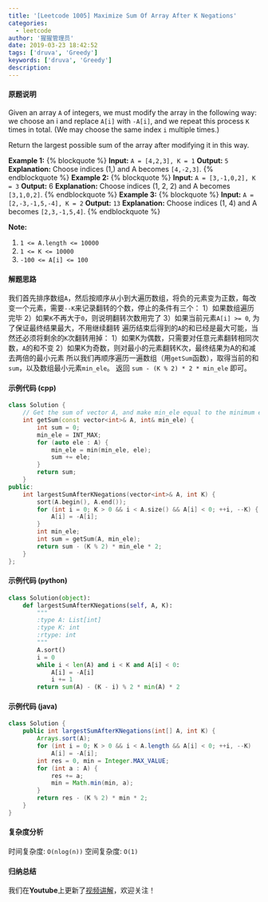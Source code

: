 ```yaml
---
title: '[Leetcode 1005] Maximize Sum Of Array After K Negations'
categories:
  - leetcode
author: '猩猩管理员'
date: 2019-03-23 18:42:52
tags: ['druva', 'Greedy']
keywords: ['druva', 'Greedy']
description:
---
```

#### 原题说明
Given an array `A` of integers, we must modify the array in the following way: we choose an i and replace `A[i]` with `-A[i]`, and we repeat this process `K` times in total.  (We may choose the same index `i` multiple times.)

Return the largest possible sum of the array after modifying it in this way.

**Example 1:**
{% blockquote %}
**Input:** `A = [4,2,3], K = 1`
**Output:** `5`
**Explanation:** Choose indices (1,) and A becomes `[4,-2,3]`.
{% endblockquote %}
**Example 2:**
{% blockquote %}
**Input:** `A = [3,-1,0,2], K = 3`
**Output:** 6
**Explanation:** Choose indices (1, 2, 2) and A becomes `[3,1,0,2]`.
{% endblockquote %}
**Example 3:**
{% blockquote %}
**Input:** `A = [2,-3,-1,5,-4], K = 2`
**Output:** `13`
**Explanation:** Choose indices (1, 4) and A becomes `[2,3,-1,5,4]`.
{% endblockquote %}
 
**Note:**
1. `1 <= A.length <= 10000`
2. `1 <= K <= 10000`
3. `-100 <= A[i] <= 100`

#### 解题思路
我们首先排序数组`A`，然后按顺序从小到大遍历数组，将负的元素变为正数，每改变一个元素，需要`--K`来记录翻转的个数，停止的条件有三个：
 1）如果数组遍历完毕
 2）如果`K`不再大于`0`，则说明翻转次数用完了
 3）如果当前元素`A[i] >= 0`, 为了保证最终结果最大，不用继续翻转
遍历结束后得到的`A`的和已经是最大可能，当然还必须将剩余的`K`次翻转用掉：
 1）如果K为偶数，只需要对任意元素翻转相同次数，`A`的和不变
 2）如果K为奇数，则对最小的元素翻转K次，最终结果为A的和减去两倍的最小元素
所以我们再顺序遍历一遍数组（用`getSum`函数），取得当前的和`sum`，以及数组最小元素`min_ele`。
返回 `sum - (K % 2) * 2 * min_ele` 即可。

#### 示例代码 (cpp)
```cpp
class Solution {
    // Get the sum of vector A, and make min_ele equal to the minimum element in A
    int getSum(const vector<int>& A, int& min_ele) {
        int sum = 0;
        min_ele = INT_MAX;
        for (auto ele : A) {
            min_ele = min(min_ele, ele); 
            sum += ele;
        }
        return sum;
    }
public:
    int largestSumAfterKNegations(vector<int>& A, int K) {
        sort(A.begin(), A.end());
        for (int i = 0; K > 0 && i < A.size() && A[i] < 0; ++i, --K) {
            A[i] = -A[i];
        }
        int min_ele;
        int sum = getSum(A, min_ele);
        return sum - (K % 2) * min_ele * 2;
    }
};
```

#### 示例代码 (python)
```python
class Solution(object):
    def largestSumAfterKNegations(self, A, K):
        """
        :type A: List[int]
        :type K: int
        :rtype: int
        """
        A.sort()
        i = 0
        while i < len(A) and i < K and A[i] < 0:
            A[i] = -A[i]
            i += 1
        return sum(A) - (K - i) % 2 * min(A) * 2
```

#### 示例代码 (java)
```java
class Solution {
    public int largestSumAfterKNegations(int[] A, int K) {
        Arrays.sort(A);
        for (int i = 0; K > 0 && i < A.length && A[i] < 0; ++i, --K)
            A[i] = -A[i];
        int res = 0, min = Integer.MAX_VALUE;
        for (int a : A) {
            res += a;
            min = Math.min(min, a);
        }
        return res - (K % 2) * min * 2;
    }
}
```

#### 复杂度分析
时间复杂度: `O(nlog(n))`
空间复杂度: `O(1)`

#### 归纳总结
我们在**Youtube**上更新了[视频讲解](https://youtu.be/7iMipH_1mKo?list=PLwVaSd26TDqoGHGYifjGqGx9o87LuuRcS)，欢迎关注！